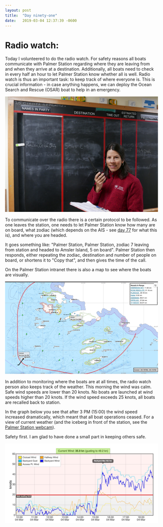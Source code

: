 ```yaml
---
layout: post
title:  "Day ninety-one"
date:   2019-03-04 12:37:39 -0600
---
```

# Radio watch:
Today I volunteered to do the radio watch. For safety reasons all boats communicate with Palmer Station regarding where they are leaving from and when they arrive at a destination. Additionally, all boats need to check in every half an hour to let Palmer Station know whether all is well. Radio watch is thus an important task: to keep track of where everyone is. This is crucial information - in case anything happens, we can deploy the Ocean Search and Rescue (OSAR) boat to help in an emergency.  

![Natasja on Radio Watch](/assets/blog_photos/190304/P1110199.jpg)

To communicate over the radio there is a certain protocol to be followed. As one leaves the station, one needs to let Palmer Station know how many are on board, what zodiac (which depends on the AIS - see [day 77](https://natasjavgestel.github.io/blog/2019/02/18/day-seventyseven) for what this is), and where you are headed.

It goes something like: "Palmer Station, Palmer Station, zodiac 7 leaving from station and headed to Amsler Island, 5 on board". Palmer Station then responds, either repeating the zodiac, destination and number of people on board, or shortens it to "Copy that", and then gives the time of the call. 

On the Palmer Station intranet there is also a map to see where the boats are visually. 

![Vessel map with AIS](/assets/blog_photos/190304/AIS_BoatingMap.jpg)

In addition to monitoring where the boats are at all times, the radio watch person also keeps track of the weather. This morning the wind was calm. Safe wind speeds are lower than 20 knots. No boats are launched at wind speeds higher than 20 knots. If the wind speed exceeds 25 knots, all boats are recalled back to station.

In the graph below you see that after 3 PM (15:00) the wind speed increased dramatically, which meant that all boat operations ceased. For a view of current weather (and the iceberg in front of the station, see the [Palmer Station webcam](https://www.usap.gov/videoclipsandmaps/palwebcam.cfm)).

Safety first. I am glad to have done a small part in keeping others safe.

![Wind speed graph](/assets/blog_photos/190304/WindData.jpg)

